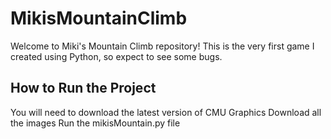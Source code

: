 # MikisMountainClimb
Welcome to Miki's Mountain Climb repository! This is the very first game I created using Python, so expect to see some bugs.

## How to Run the Project
You will need to download the latest version of CMU Graphics
Download all the images
Run the mikisMountain.py file
